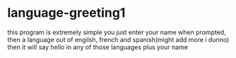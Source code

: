 # language-greeting1
this program is extremely simple
you just enter your name when prompted, 
then a language out of engilsh, french and spanish(might add more i dunno)
then it will say hello in any of those languages plus your name
